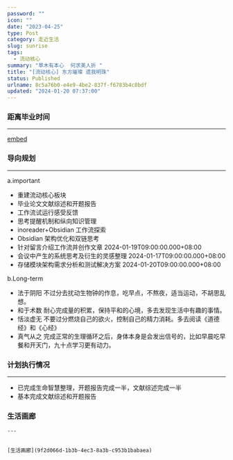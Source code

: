 ```yaml
---
password: ""
icon: ""
date: "2023-04-25"
type: Post
category: 走近生活
slug: sunrise
tags:
  - 流动核心
summary: "草木有本心  何求美人折 "
title: "[流动核心] 东方璀璨 遗我明珠"
status: Published
urlname: 8c5a76b0-e4e9-4be2-837f-f6783b4c8bdf
updated: "2024-01-20 07:37:00"
---
```


### 距离毕业时间

---

[embed](https://httishere.gitee.io/notion/v201/custom-progress.html?e=tk4/KPuobGjA8jIZE4Ll6V5GhtKk2eshl8uB+7Q//F6sa1osgo3Dl5NcEmAsk8B+VrQyS2KeJf6MrhoVWQP6srvQnCCF9acl9ItPaR3to5X9r/wHhByUhhPnYIMt71ViE3lHksKa6udYfD8eY3JRC801FILh0TtP1kcIGd8Z78ba8zQ1zYtCDKp/Bc0VHtnfwXhHP2S/IgmpqWZtxnhK5tQ+Zx2fD56A4c31NkOfkTE1QqPT7GXCduq+whPVWbyhR9ZHOhVmut9sb2IJ21nmChLJM+XyKGTuNmSoTEHD3d9zACNk3zoz3nYK9sFeuh0GZ93CQS0fNzr7bx4QZeoPBOk5fNZfTwtG7/HLpbI33iKKjmJQL3abM2cNXhrBwMaLQiU7gs5cJJy6oOxmXoXNyROYWGviQkwDYaAHrEk65A5yLpEMKLGygiL/tZ2dmn8o4b5bSDQQ66D9ZD/kGeH97A==)

### 导向规划

---

a.important

- 重建流动核心板块
- 毕业论文文献综述和开题报告
- 工作流试运行感受反馈
- 思考提醒机制和纵向知识管理
- inoreader+Obsidian 工作流探索
- Obsidian 架构优化和双链思考
- 针对留言介绍工作流并创作文章 2024-01-19T09:00:00.000+08:00
- 会议中产生的系统思考及衍生的灵感整理 2024-01-17T09:00:00.000+08:00
- 存储模块架构需求分析和测试解决方案 2024-01-20T09:00:00.000+08:00

b.Long-term

- 法于阴阳
  不过分去扰动生物钟的作息，吃早点，不熬夜，适当运动，不胡思乱想。
- 和于术数
  耐心完成量的积累，保持平和的心境，多去发现生活中有趣的事情。
- 恬淡虚无
  不要过分燃烧自己的欲火，控制自己的精力消耗。多去阅读《道德经》和《心经》
- 真气从之
  完成正常的生理循环之后，身体本身是会发出信号的，比如早晨吃早餐和开天门，九十点学习更有动力。

### 计划执行情况

---

- 已完成生命智慧整理，开题报告完成一半，文献综述完成一半
- 基本完成文献综述和开题报告

### 生活画廊

    ---


    [生活画廊](9f2d066d-1b3b-4ec3-8a3b-c953b1babaea)

